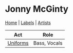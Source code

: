 # Jonny McGinty

[Home](../index.md) | [Labels](../labels.md) | [Artists](../artists.md)

| Act | Role |
|---|---|
| [Uniforms](uniforms.md) | Bass, Vocals |